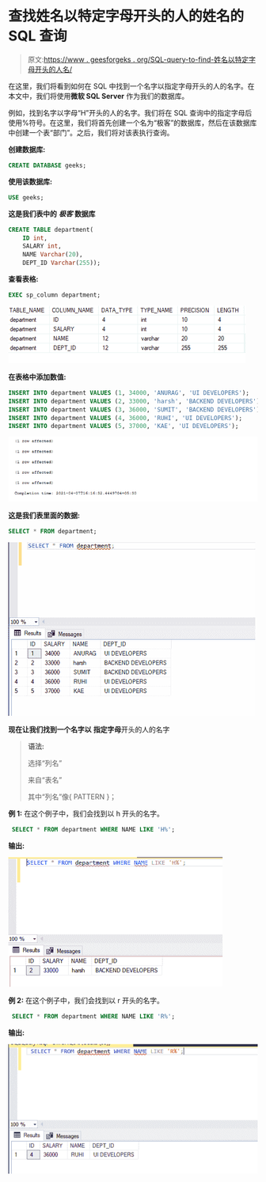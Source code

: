 # 查找姓名以特定字母开头的人的姓名的 SQL 查询

> 原文:[https://www . geesforgeks . org/SQL-query-to-find-姓名以特定字母开头的人名/](https://www.geeksforgeeks.org/sql-query-to-find-the-name-of-a-person-whose-name-starts-with-specific-letter/)

在这里，我们将看到如何在 SQL 中找到一个名字以指定字母开头的人的名字。在本文中，我们将使用**微软 SQL Server** 作为我们的数据库。

例如，找到名字以字母“H”开头的人的名字。我们将在 SQL 查询中的指定字母后使用%符号。在这里，我们将首先创建一个名为“极客”的数据库，然后在该数据库中创建一个表“部门”。之后，我们将对该表执行查询。

**创建数据库:**

```sql
CREATE DATABASE geeks;
```

**使用该数据库:**

```sql
USE geeks;
```

**这是我们表中的** ***极客*** **数据库**

```sql
CREATE TABLE department(
    ID int,
    SALARY int,
    NAME Varchar(20),
    DEPT_ID Varchar(255));
```

**查看表格:**

```sql
EXEC sp_column department;
```

![](img/e27be93272bcfbf04c2b8aa978552c52.png)

**在表格中添加数值:**

```sql
INSERT INTO department VALUES (1, 34000, 'ANURAG', 'UI DEVELOPERS');
INSERT INTO department VALUES (2, 33000, 'harsh', 'BACKEND DEVELOPERS');
INSERT INTO department VALUES (3, 36000, 'SUMIT', 'BACKEND DEVELOPERS');
INSERT INTO department VALUES (4, 36000, 'RUHI', 'UI DEVELOPERS');
INSERT INTO department VALUES (5, 37000, 'KAE', 'UI DEVELOPERS');
```

![](img/35d97b8e84cdc0a8044a316483bf7a72.png)

**这是我们表里面的数据:**

```sql
SELECT * FROM department;
```

![](img/90bf668ebd1a4e083254a4434c533f48.png)

**现在让我们找到一个名字以** **指定字母**开头的人的名字

> **语法:**
> 
> 选择“列名”
> 
> 来自“表名”
> 
> 其中“列名”像{ PATTERN }；

**例 1:** 在这个例子中，我们会找到以 h 开头的名字。

```sql
 SELECT * FROM department WHERE NAME LIKE 'H%';
```

**输出:**

![](img/9960d867b9709b2a262f2e6bc4e82d93.png)

**例 2:** 在这个例子中，我们会找到以 r 开头的名字。

```sql
 SELECT * FROM department WHERE NAME LIKE 'R%';
```

**输出:**

![](img/0668c71d4f0691d5fc343c233a276998.png)